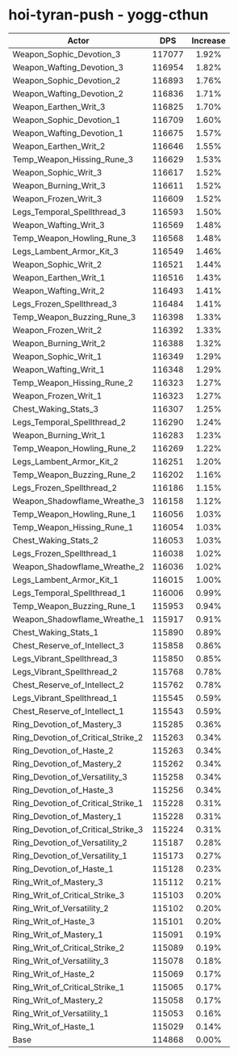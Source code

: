 # hoi-tyran-push - yogg-cthun
| Actor | DPS | Increase |
|---|:---:|:---:|
|Weapon_Sophic_Devotion_3|117077|1.92%|
|Weapon_Wafting_Devotion_3|116954|1.82%|
|Weapon_Sophic_Devotion_2|116893|1.76%|
|Weapon_Wafting_Devotion_2|116836|1.71%|
|Weapon_Earthen_Writ_3|116825|1.70%|
|Weapon_Sophic_Devotion_1|116709|1.60%|
|Weapon_Wafting_Devotion_1|116675|1.57%|
|Weapon_Earthen_Writ_2|116646|1.55%|
|Temp_Weapon_Hissing_Rune_3|116629|1.53%|
|Weapon_Sophic_Writ_3|116617|1.52%|
|Weapon_Burning_Writ_3|116611|1.52%|
|Weapon_Frozen_Writ_3|116609|1.52%|
|Legs_Temporal_Spellthread_3|116593|1.50%|
|Weapon_Wafting_Writ_3|116569|1.48%|
|Temp_Weapon_Howling_Rune_3|116568|1.48%|
|Legs_Lambent_Armor_Kit_3|116549|1.46%|
|Weapon_Sophic_Writ_2|116521|1.44%|
|Weapon_Earthen_Writ_1|116516|1.43%|
|Weapon_Wafting_Writ_2|116493|1.41%|
|Legs_Frozen_Spellthread_3|116484|1.41%|
|Temp_Weapon_Buzzing_Rune_3|116398|1.33%|
|Weapon_Frozen_Writ_2|116392|1.33%|
|Weapon_Burning_Writ_2|116388|1.32%|
|Weapon_Sophic_Writ_1|116349|1.29%|
|Weapon_Wafting_Writ_1|116348|1.29%|
|Temp_Weapon_Hissing_Rune_2|116323|1.27%|
|Weapon_Frozen_Writ_1|116323|1.27%|
|Chest_Waking_Stats_3|116307|1.25%|
|Legs_Temporal_Spellthread_2|116290|1.24%|
|Weapon_Burning_Writ_1|116283|1.23%|
|Temp_Weapon_Howling_Rune_2|116269|1.22%|
|Legs_Lambent_Armor_Kit_2|116251|1.20%|
|Temp_Weapon_Buzzing_Rune_2|116202|1.16%|
|Legs_Frozen_Spellthread_2|116186|1.15%|
|Weapon_Shadowflame_Wreathe_3|116158|1.12%|
|Temp_Weapon_Howling_Rune_1|116056|1.03%|
|Temp_Weapon_Hissing_Rune_1|116054|1.03%|
|Chest_Waking_Stats_2|116053|1.03%|
|Legs_Frozen_Spellthread_1|116038|1.02%|
|Weapon_Shadowflame_Wreathe_2|116036|1.02%|
|Legs_Lambent_Armor_Kit_1|116015|1.00%|
|Legs_Temporal_Spellthread_1|116006|0.99%|
|Temp_Weapon_Buzzing_Rune_1|115953|0.94%|
|Weapon_Shadowflame_Wreathe_1|115917|0.91%|
|Chest_Waking_Stats_1|115890|0.89%|
|Chest_Reserve_of_Intellect_3|115858|0.86%|
|Legs_Vibrant_Spellthread_3|115850|0.85%|
|Legs_Vibrant_Spellthread_2|115768|0.78%|
|Chest_Reserve_of_Intellect_2|115762|0.78%|
|Legs_Vibrant_Spellthread_1|115545|0.59%|
|Chest_Reserve_of_Intellect_1|115543|0.59%|
|Ring_Devotion_of_Mastery_3|115285|0.36%|
|Ring_Devotion_of_Critical_Strike_2|115263|0.34%|
|Ring_Devotion_of_Haste_2|115263|0.34%|
|Ring_Devotion_of_Mastery_2|115262|0.34%|
|Ring_Devotion_of_Versatility_3|115258|0.34%|
|Ring_Devotion_of_Haste_3|115256|0.34%|
|Ring_Devotion_of_Critical_Strike_1|115228|0.31%|
|Ring_Devotion_of_Mastery_1|115228|0.31%|
|Ring_Devotion_of_Critical_Strike_3|115224|0.31%|
|Ring_Devotion_of_Versatility_2|115187|0.28%|
|Ring_Devotion_of_Versatility_1|115173|0.27%|
|Ring_Devotion_of_Haste_1|115128|0.23%|
|Ring_Writ_of_Mastery_3|115112|0.21%|
|Ring_Writ_of_Critical_Strike_3|115103|0.20%|
|Ring_Writ_of_Versatility_2|115102|0.20%|
|Ring_Writ_of_Haste_3|115101|0.20%|
|Ring_Writ_of_Mastery_1|115091|0.19%|
|Ring_Writ_of_Critical_Strike_2|115089|0.19%|
|Ring_Writ_of_Versatility_3|115078|0.18%|
|Ring_Writ_of_Haste_2|115069|0.17%|
|Ring_Writ_of_Critical_Strike_1|115065|0.17%|
|Ring_Writ_of_Mastery_2|115058|0.17%|
|Ring_Writ_of_Versatility_1|115053|0.16%|
|Ring_Writ_of_Haste_1|115029|0.14%|
|Base|114868|0.00%|
